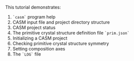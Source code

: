 This tutorial demonstrates:
1. `` `casm` `` program help
2. CASM input file and project directory structure
3. CASM project status
4. The primitive crystal structure definition file `` `prim.json` ``
5. Initializing a CASM project
6. Checking primitive crystal structure symmetry
7. Setting composition axes
8. The `` `LOG` `` file
